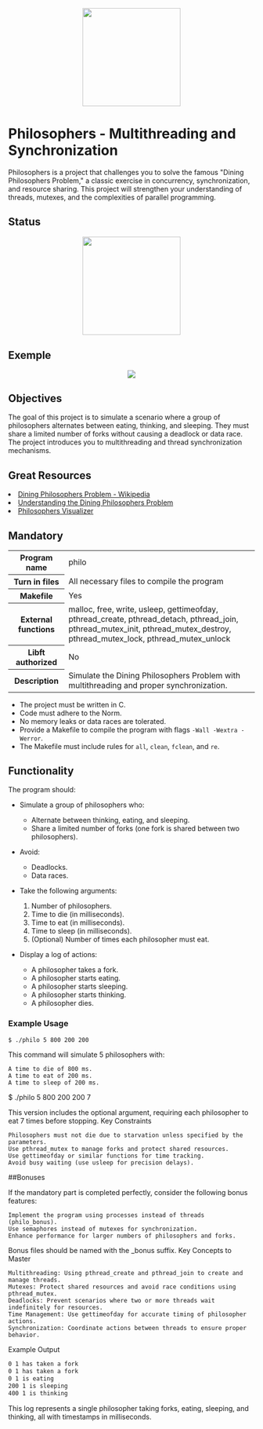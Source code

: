 <div align="center">
  <img height="200" src="https://raw.githubusercontent.com/Benjamin-poisson/My_image_bank/refs/heads/main/philosophers.png"  />
</div>

# Philosophers - Multithreading and Synchronization

Philosophers is a project that challenges you to solve the famous "Dining Philosophers Problem," a classic exercise in concurrency, synchronization, and resource sharing. This project will strengthen your understanding of threads, mutexes, and the complexities of parallel programming.

## Status
<div align="center">
  <img height="200" src="https://raw.githubusercontent.com/Benjamin-poisson/My_image_bank/refs/heads/main/philosopher_success.png"  />
</div>

## Exemple
<div align="center">
  <img src="https://raw.githubusercontent.com/Benjamin-poisson/My_image_bank/refs/heads/main/philo_exp.gif"  />
</div>

## Objectives

The goal of this project is to simulate a scenario where a group of philosophers alternates between eating, thinking, and sleeping. They must share a limited number of forks without causing a deadlock or data race. The project introduces you to multithreading and thread synchronization mechanisms.

## Great Resources

<li><a href="https://en.wikipedia.org/wiki/Dining_philosophers_problem">Dining Philosophers Problem - Wikipedia</a></li>
<li><a href="https://medium.com/@ruinadd/philosophers-42-guide-the-dining-philosophers-problem-893a24bc0fe2">Understanding the Dining Philosophers Problem</a></li>
<li><a href="https://nafuka11.github.io/philosophers-visualizer/">Philosophers Visualizer</a></li>

## Mandatory

<table>
  <tr>
    <th>Program name</th>
    <td>philo</td>
  </tr>
  <tr>
    <th>Turn in files</th>
    <td>All necessary files to compile the program</td>
  </tr>
  <tr>
    <th>Makefile</th>
    <td>Yes</td>
  </tr>
  <tr>
    <th>External functions</th>
    <td>malloc, free, write, usleep, gettimeofday, pthread_create, pthread_detach, pthread_join, pthread_mutex_init, pthread_mutex_destroy, pthread_mutex_lock, pthread_mutex_unlock</td>
  </tr>
  <tr>
    <th>Libft authorized</th>
    <td>No</td>
  </tr>
  <tr>
    <th>Description</th>
    <td>Simulate the Dining Philosophers Problem with multithreading and proper synchronization.</td>
  </tr>
</table>

- The project must be written in C.
- Code must adhere to the Norm.
- No memory leaks or data races are tolerated.
- Provide a Makefile to compile the program with flags `-Wall -Wextra -Werror`.
- The Makefile must include rules for `all`, `clean`, `fclean`, and `re`.

## Functionality

The program should:

- Simulate a group of philosophers who:
  - Alternate between thinking, eating, and sleeping.
  - Share a limited number of forks (one fork is shared between two philosophers).
- Avoid:
  - Deadlocks.
  - Data races.
- Take the following arguments:
  1. Number of philosophers.
  2. Time to die (in milliseconds).
  3. Time to eat (in milliseconds).
  4. Time to sleep (in milliseconds).
  5. (Optional) Number of times each philosopher must eat.

- Display a log of actions:
  - A philosopher takes a fork.
  - A philosopher starts eating.
  - A philosopher starts sleeping.
  - A philosopher starts thinking.
  - A philosopher dies.

### Example Usage

```bash
$ ./philo 5 800 200 200
```

This command will simulate 5 philosophers with:

    A time to die of 800 ms.
    A time to eat of 200 ms.
    A time to sleep of 200 ms.

$ ./philo 5 800 200 200 7

This version includes the optional argument, requiring each philosopher to eat 7 times before stopping.
Key Constraints

    Philosophers must not die due to starvation unless specified by the parameters.
    Use pthread_mutex to manage forks and protect shared resources.
    Use gettimeofday or similar functions for time tracking.
    Avoid busy waiting (use usleep for precision delays).

##Bonuses

If the mandatory part is completed perfectly, consider the following bonus features:

    Implement the program using processes instead of threads (philo_bonus).
    Use semaphores instead of mutexes for synchronization.
    Enhance performance for larger numbers of philosophers and forks.

Bonus files should be named with the _bonus suffix.
Key Concepts to Master

    Multithreading: Using pthread_create and pthread_join to create and manage threads.
    Mutexes: Protect shared resources and avoid race conditions using pthread_mutex.
    Deadlocks: Prevent scenarios where two or more threads wait indefinitely for resources.
    Time Management: Use gettimeofday for accurate timing of philosopher actions.
    Synchronization: Coordinate actions between threads to ensure proper behavior.

Example Output

```bash
0 1 has taken a fork
0 1 has taken a fork
0 1 is eating
200 1 is sleeping
400 1 is thinking
```

This log represents a single philosopher taking forks, eating, sleeping, and thinking, all with timestamps in milliseconds.
